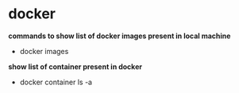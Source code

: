 # docker

**commands to show list of docker images present in local machine**

- docker images

**show list of container present in docker**

- docker container ls -a
